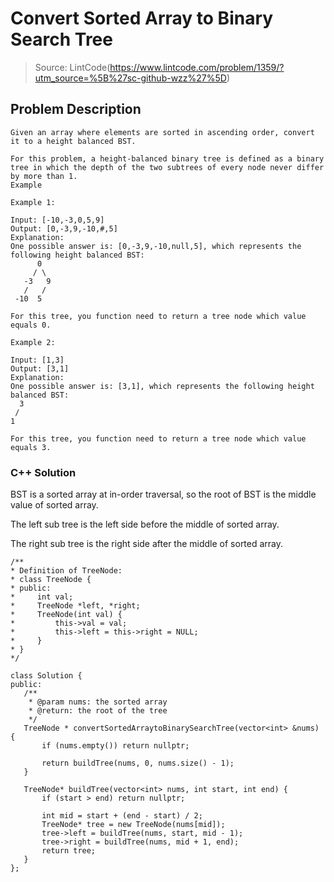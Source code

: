 # Convert Sorted Array to Binary Search Tree
> Source: LintCode(https://www.lintcode.com/problem/1359/?utm_source=%5B%27sc-github-wzz%27%5D)
## Problem Description
```
Given an array where elements are sorted in ascending order, convert it to a height balanced BST.

For this problem, a height-balanced binary tree is defined as a binary tree in which the depth of the two subtrees of every node never differ by more than 1.
Example

Example 1:

Input: [-10,-3,0,5,9]
Output: [0,-3,9,-10,#,5]
Explanation:
One possible answer is: [0,-3,9,-10,null,5], which represents the following height balanced BST:
      0
     / \
   -3   9
   /   /
 -10  5
 
For this tree, you function need to return a tree node which value equals 0.

Example 2:

Input: [1,3]
Output: [3,1]
Explanation:
One possible answer is: [3,1], which represents the following height balanced BST:
  3
 / 
1   

For this tree, you function need to return a tree node which value equals 3.

```

 ### C++ Solution
 BST is a sorted array at in-order traversal, so the root of BST is the middle value of sorted array.
 
 The left sub tree is the left side before the middle of sorted array.
 
 The right sub tree is the right side after the middle of sorted array.
 
 ```
/**
 * Definition of TreeNode:
 * class TreeNode {
 * public:
 *     int val;
 *     TreeNode *left, *right;
 *     TreeNode(int val) {
 *         this->val = val;
 *         this->left = this->right = NULL;
 *     }
 * }
 */

class Solution {
public:
    /**
     * @param nums: the sorted array
     * @return: the root of the tree
     */
    TreeNode * convertSortedArraytoBinarySearchTree(vector<int> &nums) {
        if (nums.empty()) return nullptr;

        return buildTree(nums, 0, nums.size() - 1);
    }

    TreeNode* buildTree(vector<int> nums, int start, int end) {
        if (start > end) return nullptr;

        int mid = start + (end - start) / 2;
        TreeNode* tree = new TreeNode(nums[mid]);
        tree->left = buildTree(nums, start, mid - 1);
        tree->right = buildTree(nums, mid + 1, end);
        return tree;
    }
};
 ```
 